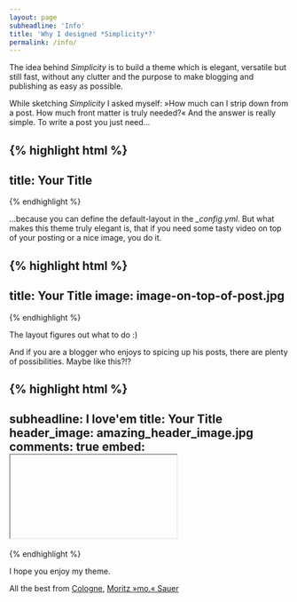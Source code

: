 ```yaml
---
layout: page
subheadline: 'Info'
title: 'Why I designed *Simplicity*?'
permalink: /info/
---
```

The idea behind *Simplicity* is to build a theme which is elegant, ver&shy;satile but still fast, without any clutter and the pur&shy;pose to make blogging and publishing as easy as possible.

<!--more-->

While sketching *Simplicity* I asked myself: »How much can I strip down from a post. How much front matter is truly needed?« And the answer is really simple. To write a post you just need…

{% highlight html %}
---
title: Your Title
---
{% endhighlight %}

…because you can define the default-layout in the *_config.yml*. But what makes this theme truly elegant is, that if you need some tasty video on top of your posting or a nice image, you do it.

{% highlight html %}
---
title: Your Title
image: image-on-top-of-post.jpg
---
{% endhighlight %}

The layout figures out what to do :)

And if you are a blogger who enjoys to spicing up his posts, there are plenty of possibilities. Maybe like this?!?

{% highlight html %}
---
subheadline: I love'em
title: Your Title
header_image: amazing_header_image.jpg
comments: true
embed: <iframe>…</iframe>
---
{% endhighlight %}

I hope you enjoy my theme.

All the best from [Cologne][1], [Moritz »mo.« Sauer][2]






[1]: https://www.google.de/maps/place/K%C3%B6lner+Dom/@38.5398373,2.1154583,4z/data=!3m1!5s0x47bf25baabc20433:0x312b7d4db7d02b48!4m2!3m1!1s0x47bf25a5369c3d2f:0x29ec913896e3a9c6
[2]: http://moritz.sauer.io